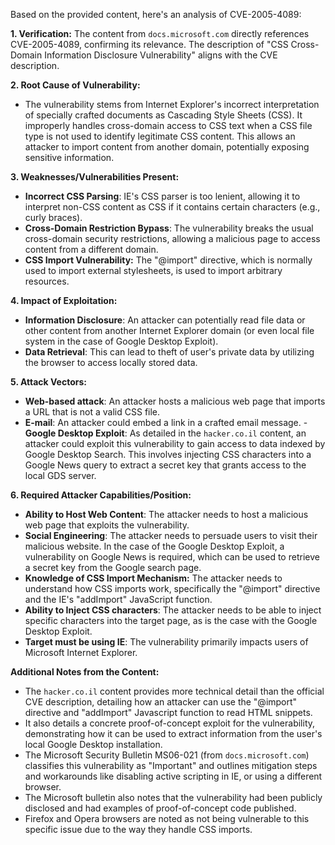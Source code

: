 Based on the provided content, here's an analysis of CVE-2005-4089:

**1. Verification:**
The content from `docs.microsoft.com` directly references CVE-2005-4089, confirming its relevance. The description of "CSS Cross-Domain Information Disclosure Vulnerability" aligns with the CVE description.

**2. Root Cause of Vulnerability:**
   - The vulnerability stems from Internet Explorer's incorrect interpretation of specially crafted documents as Cascading Style Sheets (CSS). It improperly handles cross-domain access to CSS text when a CSS file type is not used to identify legitimate CSS content. This allows an attacker to import content from another domain, potentially exposing sensitive information.

**3. Weaknesses/Vulnerabilities Present:**
   - **Incorrect CSS Parsing**: IE's CSS parser is too lenient, allowing it to interpret non-CSS content as CSS if it contains certain characters (e.g., curly braces).
   - **Cross-Domain Restriction Bypass**: The vulnerability breaks the usual cross-domain security restrictions, allowing a malicious page to access content from a different domain.
  - **CSS Import Vulnerability:**  The "@import" directive, which is normally used to import external stylesheets, is used to import arbitrary resources.

**4. Impact of Exploitation:**
   - **Information Disclosure**: An attacker can potentially read file data or other content from another Internet Explorer domain (or even local file system in the case of Google Desktop Exploit).
   - **Data Retrieval**: This can lead to theft of user's private data by utilizing the browser to access locally stored data.

**5. Attack Vectors:**
   - **Web-based attack**: An attacker hosts a malicious web page that imports a URL that is not a valid CSS file.
   - **E-mail**: An attacker could embed a link in a crafted email message.
    - **Google Desktop Exploit**: As detailed in the `hacker.co.il` content, an attacker could exploit this vulnerability to gain access to data indexed by Google Desktop Search. This involves injecting CSS characters into a Google News query to extract a secret key that grants access to the local GDS server.

**6. Required Attacker Capabilities/Position:**
   - **Ability to Host Web Content**: The attacker needs to host a malicious web page that exploits the vulnerability.
   - **Social Engineering**: The attacker needs to persuade users to visit their malicious website. In the case of the Google Desktop Exploit, a vulnerability on Google News is required, which can be used to retrieve a secret key from the Google search page.
  - **Knowledge of CSS Import Mechanism:** The attacker needs to understand how CSS imports work, specifically the "@import" directive and the IE's "addImport" JavaScript function.
   - **Ability to Inject CSS characters**: The attacker needs to be able to inject specific characters into the target page, as is the case with the Google Desktop Exploit.
   - **Target must be using IE**: The vulnerability primarily impacts users of Microsoft Internet Explorer.

**Additional Notes from the Content:**
- The `hacker.co.il` content provides more technical detail than the official CVE description, detailing how an attacker can use the "@import" directive and "addImport" Javascript function to read HTML snippets.
- It also details a concrete proof-of-concept exploit for the vulnerability, demonstrating how it can be used to extract information from the user's local Google Desktop installation.
- The Microsoft Security Bulletin MS06-021 (from `docs.microsoft.com`) classifies this vulnerability as "Important" and outlines mitigation steps and workarounds like disabling active scripting in IE, or using a different browser.
- The Microsoft bulletin also notes that the vulnerability had been publicly disclosed and had examples of proof-of-concept code published.
- Firefox and Opera browsers are noted as not being vulnerable to this specific issue due to the way they handle CSS imports.